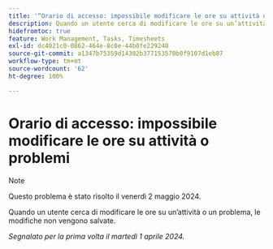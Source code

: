 ```yaml
---
title: '“Orario di accesso: impossibile modificare le ore su attività o problemi”'
description: Quando un utente cerca di modificare le ore su un’attività o un problema, le modifiche non vengono salvate.
hidefromtoc: true
feature: Work Management, Tasks, Timesheets
exl-id: dc4021c0-0862-464e-8c0e-44b0fe229240
source-git-commit: a1347b75359d14302b377153570b0f9107d1eb87
workflow-type: tm+mt
source-wordcount: '62'
ht-degree: 100%

---
```


# Orario di accesso: impossibile modificare le ore su attività o problemi

>[!NOTE]
>
>Questo problema è stato risolto il venerdì 2 maggio 2024.

Quando un utente cerca di modificare le ore su un’attività o un problema, le modifiche non vengono salvate.

_Segnalato per la prima volta il martedì 1 aprile 2024._

